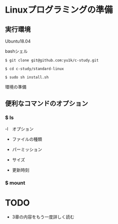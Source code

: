 # Linuxプログラミングの準備

## 実行環境

Ubuntu18.04

bashシェル

```
$ git clone git@github.com:yu1k/c-study.git

$ cd c-study/standard-linux

$ sudo sh install.sh
```

環境の準備

## 便利なコマンドのオプション

### $ ls

-l　オプション

- ファイルの種類

- パーミッション

- サイズ

- 更新時刻

### $ mount

# TODO

- 3章の内容をもう一度詳しく読む